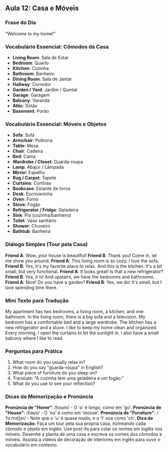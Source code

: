 ## Aula 12: Casa e Móveis

### Frase do Dia

"Welcome to my home!"

### Vocabulário Essencial: Cômodos da Casa

- **Living Room**: Sala de Estar
- **Bedroom**: Quarto
- **Kitchen**: Cozinha
- **Bathroom**: Banheiro
- **Dining Room**: Sala de Jantar
- **Hallway**: Corredor
- **Garden / Yard**: Jardim / Quintal
- **Garage**: Garagem
- **Balcony**: Varanda
- **Attic**: Sótão
- **Basement**: Porão

### Vocabulário Essencial: Móveis e Objetos

- **Sofa**: Sofá
- **Armchair**: Poltrona
- **Table**: Mesa
- **Chair**: Cadeira
- **Bed**: Cama
- **Wardrobe / Closet**: Guarda-roupa
- **Lamp**: Abajur / Lâmpada
- **Mirror**: Espelho
- **Rug / Carpet**: Tapete
- **Curtains**: Cortinas
- **Bookcase**: Estante de livros
- **Desk**: Escrivaninha
- **Oven**: Forno
- **Stove**: Fogão
- **Refrigerator / Fridge**: Geladeira
- **Sink**: Pia (cozinha/banheiro)
- **Toilet**: Vaso sanitário
- **Shower**: Chuveiro
- **Bathtub**: Banheira

### Diálogo Simples (Tour pela Casa)

**Friend A**: Wow, your house is beautiful!
**Friend B**: Thank you! Come in, let me show you around.
**Friend A**: This living room is so cozy. I love the sofa.
**Friend B**: Yes, it's my favorite place to relax. And this is the kitchen. It's a bit small, but very functional.
**Friend A**: It looks great! Is that a new refrigerator?
**Friend B**: Yes, it is! And upstairs, we have the bedrooms and bathrooms.
**Friend A**: Nice! Do you have a garden?
**Friend B**: Yes, we do! It's small, but I love spending time there.

### Mini Texto para Tradução

My apartment has two bedrooms, a living room, a kitchen, and one bathroom. In the living room, there is a big sofa and a television. My bedroom has a comfortable bed and a large wardrobe. The kitchen has a new refrigerator and a stove. I like to keep my home clean and organized. Every morning, I open the curtains to let the sunlight in. I also have a small balcony where I like to read.

### Perguntas para Prática

1. What room do you usually relax in?
2. How do you say "guarda-roupa" in English?
3. What piece of furniture do you sleep on?
4. Translate: "A cozinha tem uma geladeira e um fogão."
5. What do you use to see your reflection?

### Dicas de Memorização e Pronúncia

**Pronúncia de "Home"**: /hoʊm/ - O 'o' é longo, como em 'go'.
**Pronúncia de "House"**: /haʊs/ - O 'ou' é como em 'mouse'.
**Pronúncia de "Furniture"**: /ˈfɜːrnɪtʃər/ - Note que o 'u' é quase mudo, e o 't' soa como 'ch'.
**Dica de Memorização**: Faça um tour pela sua própria casa, nomeando cada cômodo e objeto em inglês. Use post-its para colar os nomes em inglês nos móveis. Desenhe a planta de uma casa e escreva os nomes dos cômodos e móveis. Assista a vídeos de decoração de interiores em inglês para ouvir o vocabulário em contexto.

